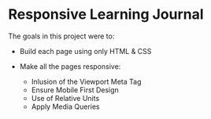 # Responsive Learning Journal

The goals in this project were to:

 + Build each page using only HTML & CSS
 + Make all the pages responsive:

    + Inlusion of the Viewport Meta Tag
    + Ensure Mobile First Design
    + Use of Relative Units
    + Apply Media Queries



